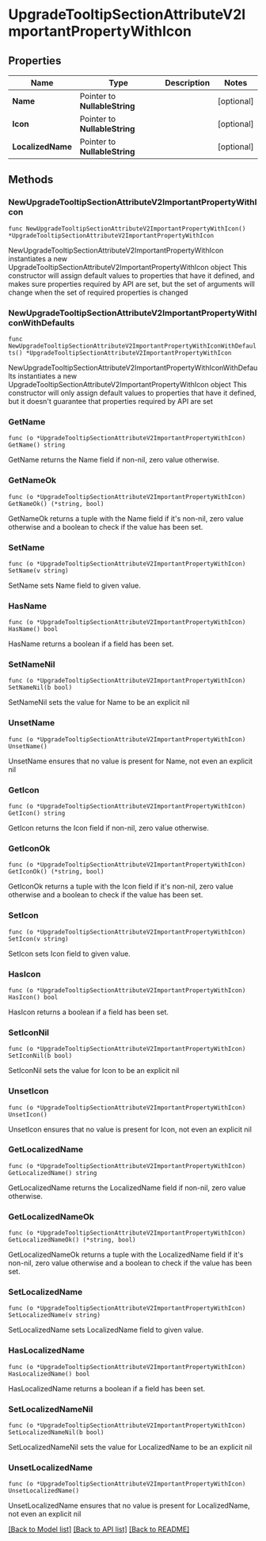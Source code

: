 # UpgradeTooltipSectionAttributeV2ImportantPropertyWithIcon

## Properties

Name | Type | Description | Notes
------------ | ------------- | ------------- | -------------
**Name** | Pointer to **NullableString** |  | [optional] 
**Icon** | Pointer to **NullableString** |  | [optional] 
**LocalizedName** | Pointer to **NullableString** |  | [optional] 

## Methods

### NewUpgradeTooltipSectionAttributeV2ImportantPropertyWithIcon

`func NewUpgradeTooltipSectionAttributeV2ImportantPropertyWithIcon() *UpgradeTooltipSectionAttributeV2ImportantPropertyWithIcon`

NewUpgradeTooltipSectionAttributeV2ImportantPropertyWithIcon instantiates a new UpgradeTooltipSectionAttributeV2ImportantPropertyWithIcon object
This constructor will assign default values to properties that have it defined,
and makes sure properties required by API are set, but the set of arguments
will change when the set of required properties is changed

### NewUpgradeTooltipSectionAttributeV2ImportantPropertyWithIconWithDefaults

`func NewUpgradeTooltipSectionAttributeV2ImportantPropertyWithIconWithDefaults() *UpgradeTooltipSectionAttributeV2ImportantPropertyWithIcon`

NewUpgradeTooltipSectionAttributeV2ImportantPropertyWithIconWithDefaults instantiates a new UpgradeTooltipSectionAttributeV2ImportantPropertyWithIcon object
This constructor will only assign default values to properties that have it defined,
but it doesn't guarantee that properties required by API are set

### GetName

`func (o *UpgradeTooltipSectionAttributeV2ImportantPropertyWithIcon) GetName() string`

GetName returns the Name field if non-nil, zero value otherwise.

### GetNameOk

`func (o *UpgradeTooltipSectionAttributeV2ImportantPropertyWithIcon) GetNameOk() (*string, bool)`

GetNameOk returns a tuple with the Name field if it's non-nil, zero value otherwise
and a boolean to check if the value has been set.

### SetName

`func (o *UpgradeTooltipSectionAttributeV2ImportantPropertyWithIcon) SetName(v string)`

SetName sets Name field to given value.

### HasName

`func (o *UpgradeTooltipSectionAttributeV2ImportantPropertyWithIcon) HasName() bool`

HasName returns a boolean if a field has been set.

### SetNameNil

`func (o *UpgradeTooltipSectionAttributeV2ImportantPropertyWithIcon) SetNameNil(b bool)`

 SetNameNil sets the value for Name to be an explicit nil

### UnsetName
`func (o *UpgradeTooltipSectionAttributeV2ImportantPropertyWithIcon) UnsetName()`

UnsetName ensures that no value is present for Name, not even an explicit nil
### GetIcon

`func (o *UpgradeTooltipSectionAttributeV2ImportantPropertyWithIcon) GetIcon() string`

GetIcon returns the Icon field if non-nil, zero value otherwise.

### GetIconOk

`func (o *UpgradeTooltipSectionAttributeV2ImportantPropertyWithIcon) GetIconOk() (*string, bool)`

GetIconOk returns a tuple with the Icon field if it's non-nil, zero value otherwise
and a boolean to check if the value has been set.

### SetIcon

`func (o *UpgradeTooltipSectionAttributeV2ImportantPropertyWithIcon) SetIcon(v string)`

SetIcon sets Icon field to given value.

### HasIcon

`func (o *UpgradeTooltipSectionAttributeV2ImportantPropertyWithIcon) HasIcon() bool`

HasIcon returns a boolean if a field has been set.

### SetIconNil

`func (o *UpgradeTooltipSectionAttributeV2ImportantPropertyWithIcon) SetIconNil(b bool)`

 SetIconNil sets the value for Icon to be an explicit nil

### UnsetIcon
`func (o *UpgradeTooltipSectionAttributeV2ImportantPropertyWithIcon) UnsetIcon()`

UnsetIcon ensures that no value is present for Icon, not even an explicit nil
### GetLocalizedName

`func (o *UpgradeTooltipSectionAttributeV2ImportantPropertyWithIcon) GetLocalizedName() string`

GetLocalizedName returns the LocalizedName field if non-nil, zero value otherwise.

### GetLocalizedNameOk

`func (o *UpgradeTooltipSectionAttributeV2ImportantPropertyWithIcon) GetLocalizedNameOk() (*string, bool)`

GetLocalizedNameOk returns a tuple with the LocalizedName field if it's non-nil, zero value otherwise
and a boolean to check if the value has been set.

### SetLocalizedName

`func (o *UpgradeTooltipSectionAttributeV2ImportantPropertyWithIcon) SetLocalizedName(v string)`

SetLocalizedName sets LocalizedName field to given value.

### HasLocalizedName

`func (o *UpgradeTooltipSectionAttributeV2ImportantPropertyWithIcon) HasLocalizedName() bool`

HasLocalizedName returns a boolean if a field has been set.

### SetLocalizedNameNil

`func (o *UpgradeTooltipSectionAttributeV2ImportantPropertyWithIcon) SetLocalizedNameNil(b bool)`

 SetLocalizedNameNil sets the value for LocalizedName to be an explicit nil

### UnsetLocalizedName
`func (o *UpgradeTooltipSectionAttributeV2ImportantPropertyWithIcon) UnsetLocalizedName()`

UnsetLocalizedName ensures that no value is present for LocalizedName, not even an explicit nil

[[Back to Model list]](../README.md#documentation-for-models) [[Back to API list]](../README.md#documentation-for-api-endpoints) [[Back to README]](../README.md)


